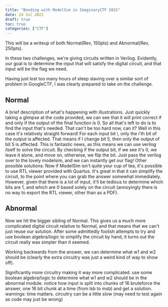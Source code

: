 ```yaml
---
title: "Bonding with ModelSim in ImaginaryCTF 2021"
date: 24 Jul 2021
draft: true
toc: true
categories: ["CTF"]
---
```


This will be a writeup of both Normal(Rev, 150pts) and Abnormal(Rev, 250pts).

In these two challenges, we're giving circuits written in Verilog. Evidently, our goal is to determine the input that will satisfy the digital circuit, and that input will be the flag we need.

Having just lost too many hours of sleep slaving over a similar sort of problem in GoogleCTF, I was clearly prepared to take on the challenge.

## Normal
A brief description of what's happening with illustrations.
Just quickly taking a glimpse at the code provided, we can see that it will print correct if and only if the output of the final function is 0. So all that's left to do is to find the input that's needed. That can't be too hard now, can it?
Well in this case it's relatively straight forward! For each input bit i, only the i'th bit of the output is affected. That means if I change bit 5, then only the output of bit 5 is affected. This is fantastic news, as this means we can use verilog itself to solve the circuit. By checking if the output bit, if we see it's 0, we leave it alone, and move on, otherwise, we flip the bit.
Just pass the verilog over to the lovely modelsim, and we can instantly get our flag!
Other possible solutions: Now if ModelSim isn't quite your cup of tea, it's possible to use RTL viewer provided with Quartus. It's great in that it can simplify the circuit, to the point where you can grab the answer somewhat immediately. However, given that there is a lot of input, it'll be tedious to determine which bits are 1, and which are 0 based solely on the circuit (annoyingly there is no way to export the RTL viewer, other than as a PDF).

## Abnormal
Now we hit the bigger sibling of Normal. This gives us a much more complicated digital circuit relative to Normal, and that means that we can't just reuse our solution. After some admittedly foolish attempts to try and use boolean algebra/logic to simplify the circuit by hand, it turns out the circuit really was simpler than it seemed.

Working backwards from the answer, we can determine what w1 and w2 should be (clearly the extra circuitry was just a weird kind of way to show off).

Significantly more circuitry making it way more complicated. use some boolean algebra/logic to determine what w1 and w2 should be in the abnormal module.
notice how input is split into chunks of 16
bruteforce the answer, one 16 bit chunk at a time (from lsb to msb) and get a solution.  
warnings: time matters. circuitry can be a little slow (may need to test again as code may just be wrong)
